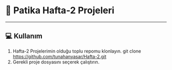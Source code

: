 #  📜 Patika Hafta-2 Projeleri

---

## :computer: Kullanım

1.  Hafta-2 Projelerimin olduğu toplu repomu klonlayın.
git clone https://github.com/tunahanyasar/Hafta-2.git
2. Gerekli proje dosyasını seçerek çalıştırın.

